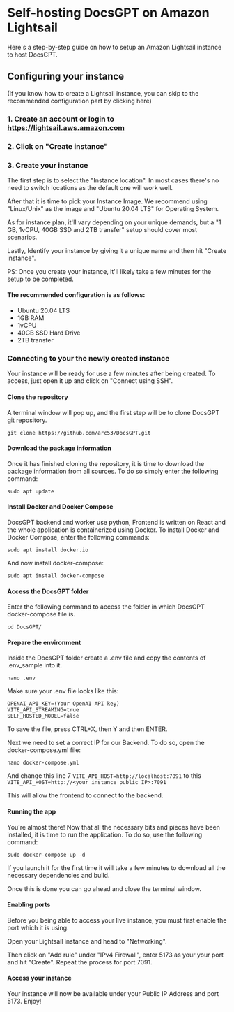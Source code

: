 # Self-hosting DocsGPT on Amazon Lightsail

Here's a step-by-step guide on how to setup an Amazon Lightsail instance to host DocsGPT.

## Configuring your instance

(If you know how to create a Lightsail instance, you can skip to the recommended configuration part by clicking here)

### 1. Create an account or login to https://lightsail.aws.amazon.com

### 2. Click on "Create instance"

### 3. Create your instance

The first step is to select the "Instance location". In most cases there's no need to switch locations as the default one will work well.

After that it is time to pick your Instance Image. We recommend using "Linux/Unix" as the image and "Ubuntu 20.04 LTS" for Operating System.

As for instance plan, it'll vary depending on your unique demands, but a "1 GB, 1vCPU, 40GB SSD and 2TB transfer" setup should cover most scenarios.

Lastly, Identify your instance by giving it a unique name and then hit "Create instance".

PS: Once you create your instance, it'll likely take a few minutes for the setup to be completed.

#### The recommended configuration is as follows:

- Ubuntu 20.04 LTS
- 1GB RAM
- 1vCPU
- 40GB SSD Hard Drive
- 2TB transfer

### Connecting to your the newly created instance

Your instance will be ready for use a few minutes after being created. To access, just open it up and click on "Connect using SSH".

#### Clone the repository

A terminal window will pop up, and the first step will be to clone DocsGPT git repository.

`git clone https://github.com/arc53/DocsGPT.git`

#### Download the package information

Once it has finished cloning the repository, it is time to download the package information from all sources. To do so simply enter the following command:

`sudo apt update`

#### Install Docker and Docker Compose

DocsGPT backend and worker use python, Frontend is written on React and the whole application is containerized using Docker. To install Docker and Docker Compose, enter the following commands:

`sudo apt install docker.io`

And now install docker-compose:

`sudo apt install docker-compose`

#### Access the DocsGPT folder

Enter the following command to access the folder in which DocsGPT docker-compose file is.

`cd DocsGPT/`

#### Prepare the environment

Inside the DocsGPT folder create a .env file and copy the contents of .env_sample into it.

`nano .env`

Make sure your .env file looks like this:

```
OPENAI_API_KEY=(Your OpenAI API key)
VITE_API_STREAMING=true
SELF_HOSTED_MODEL=false
```

To save the file, press CTRL+X, then Y and then ENTER.

Next we need to set a correct IP for our Backend. To do so, open the docker-compose.yml file:

`nano docker-compose.yml`

And change this line 7 `VITE_API_HOST=http://localhost:7091`
to this `VITE_API_HOST=http://<your instance public IP>:7091`

This will allow the frontend to connect to the backend.

#### Running the app

You're almost there! Now that all the necessary bits and pieces have been installed, it is time to run the application. To do so, use the following command:

`sudo docker-compose up -d`

If you launch it for the first time it will take a few minutes to download all the necessary dependencies and build.

Once this is done you can go ahead and close the terminal window.

#### Enabling ports 

Before you being able to access your live instance, you must first enable the port which it is using.

Open your Lightsail instance and head to "Networking".

Then click on "Add rule" under "IPv4 Firewall", enter 5173 as your your port and hit "Create". 
Repeat the process for port 7091.

#### Access your instance

Your instance will now be available under your Public IP Address and port 5173. Enjoy!

